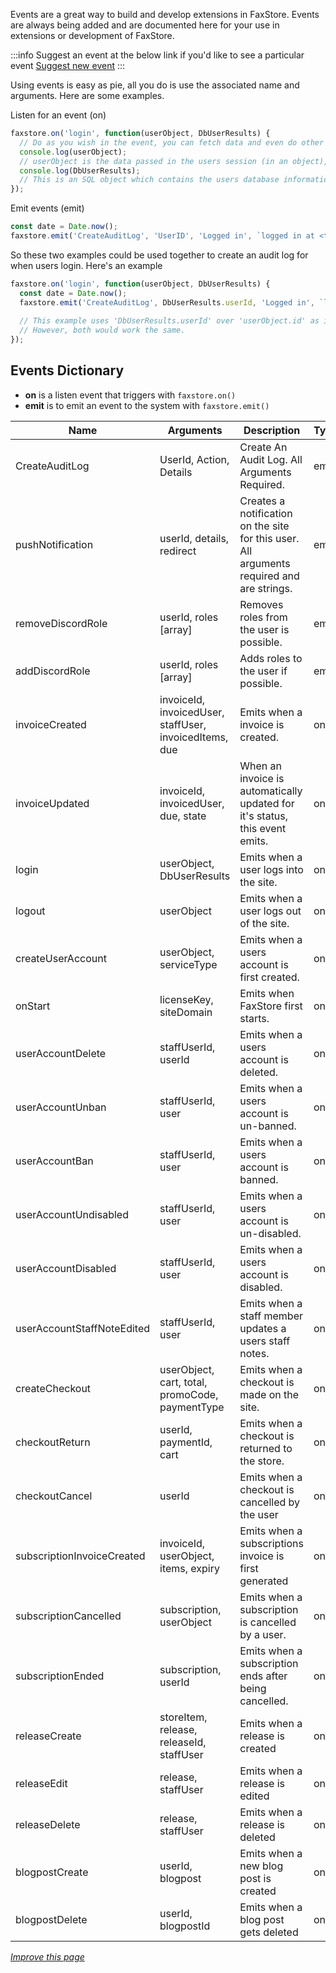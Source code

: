 Events are a great way to build and develop extensions in FaxStore. Events are always being added and are documented here for your use in extensions or development of FaxStore.

:::info
Suggest an event at the below link if you'd like to see a particular event
[Suggest new event](https://bugs.faxes.zone/projects/faxstore/add?t=feedback)
:::

Using events is easy as pie, all you do is use the associated name and arguments. Here are some examples.

Listen for an event (on)
```js
faxstore.on('login', function(userObject, DbUserResults) {
  // Do as you wish in the event, you can fetch data and even do other actions like make an automated webhook post.
  console.log(userObject);
  // userObject is the data passed in the users session (in an object), this will contain some login service data like their ID, avatar, and possibly guilds.
  console.log(DbUserResults);
  // This is an SQL object which contains the users database information.
});
```

Emit events (emit)
```js
const date = Date.now();
faxstore.emit('CreateAuditLog', 'UserID', 'Logged in', `logged in at <t:${date}>`);
```

So these two examples could be used together to create an audit log for when users login. Here's an example
```js
faxstore.on('login', function(userObject, DbUserResults) {
  const date = Date.now();
  faxstore.emit('CreateAuditLog', DbUserResults.userId, 'Logged in', `logged in at <t:${date}>`);
  
  // This example uses 'DbUserResults.userId' over 'userObject.id' as it can be more reliable and correlates to the database.
  // However, both would work the same.
});
```

## Events Dictionary

- **on** is a listen event that triggers with `faxstore.on()`
- **emit** is to emit an event to the system with `faxstore.emit()`

| Name                       | Arguments                                              | Description                                                                               | Type |
|----------------------------|--------------------------------------------------------|-------------------------------------------------------------------------------------------|------|
| CreateAuditLog             | UserId, Action, Details                                | Create An Audit Log. All Arguments Required.                                              | emit |
| pushNotification           | userId, details, redirect                              | Creates a notification on the site for this user. All arguments required and are strings. | emit |
| removeDiscordRole          | userId, roles [array]                                  | Removes roles from the user is possible.                                                  | emit |
| addDiscordRole             | userId, roles [array]                                  | Adds roles to the user if possible.                                                       | emit |
| invoiceCreated             | invoiceId, invoicedUser, staffUser, invoicedItems, due | Emits when a invoice is created.                                                          | on   |
| invoiceUpdated             | invoiceId, invoicedUser, due, state | When an invoice is automatically updated for it's status, this event emits.               | on   |
| login                      | userObject, DbUserResults                              | Emits when a user logs into the site.                                                     | on   |
| logout                     | userObject                                             | Emits when a user logs out of the site.                                                   | on   |
| createUserAccount          | userObject, serviceType                                | Emits when a users account is first created.                                              | on   |
| onStart                    | licenseKey, siteDomain                                 | Emits when FaxStore first starts.                                                         | on   |
| userAccountDelete          | staffUserId, userId                                    | Emits when a users account is deleted.                                                    | on   |
| userAccountUnban           | staffUserId, user                                      | Emits when a users account is un-banned.                                                  | on   |
| userAccountBan             | staffUserId, user                                      | Emits when a users account is banned.                                                     | on   |
| userAccountUndisabled      | staffUserId, user                                      | Emits when a users account is un-disabled.                                                | on   |
| userAccountDisabled        | staffUserId, user                                      | Emits when a users account is disabled.                                                   | on   |
| userAccountStaffNoteEdited | staffUserId, user                                      | Emits when a staff member updates a users staff notes.                                    | on   |
| createCheckout             | userObject, cart, total, promoCode, paymentType            | Emits when a checkout is made on the site.                                                | on   |
| checkoutReturn             | userId, paymentId, cart                                | Emits when a checkout is returned to the store.                                           | on   |
| checkoutCancel             | userId                                                 | Emits when a checkout is cancelled by the user                                            | on   |
| subscriptionInvoiceCreated | invoiceId, userObject, items, expiry | Emits when a subscriptions invoice is first generated | on |
| subscriptionCancelled | subscription, userObject | Emits when a subscription is cancelled by a user. | on |
| subscriptionEnded | subscription, userId | Emits when a subscription ends after being cancelled. | on |
| releaseCreate | storeItem, release, releaseId, staffUser | Emits when a release is created | on |
| releaseEdit | release, staffUser | Emits when a release is edited | on |
| releaseDelete | release, staffUser | Emits when a release is deleted | on |
| blogpostCreate | userId, blogpost | Emits when a new blog post is created | on |
| blogpostDelete | userId, blogpostId | Emits when a blog post gets deleted | on |


*[Improve this page](https://github.com/FAXES/Documentation/blob/main/FaxStore/Events.md)*
